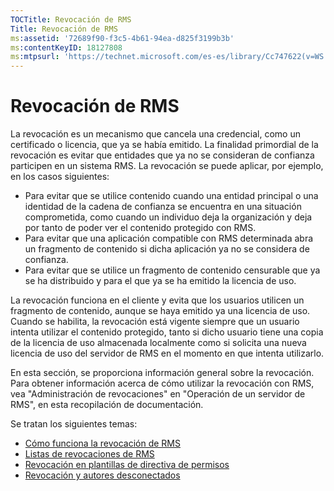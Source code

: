 ```yaml
---
TOCTitle: Revocación de RMS
Title: Revocación de RMS
ms:assetid: '72689f90-f3c5-4b61-94ea-d825f3199b3b'
ms:contentKeyID: 18127808
ms:mtpsurl: 'https://technet.microsoft.com/es-es/library/Cc747622(v=WS.10)'
---
```


Revocación de RMS
=================

La revocación es un mecanismo que cancela una credencial, como un certificado o licencia, que ya se había emitido. La finalidad primordial de la revocación es evitar que entidades que ya no se consideran de confianza participen en un sistema RMS. La revocación se puede aplicar, por ejemplo, en los casos siguientes:

-   Para evitar que se utilice contenido cuando una entidad principal o una identidad de la cadena de confianza se encuentra en una situación comprometida, como cuando un individuo deja la organización y deja por tanto de poder ver el contenido protegido con RMS.
-   Para evitar que una aplicación compatible con RMS determinada abra un fragmento de contenido si dicha aplicación ya no se considera de confianza.
-   Para evitar que se utilice un fragmento de contenido censurable que ya se ha distribuido y para el que ya se ha emitido la licencia de uso.

La revocación funciona en el cliente y evita que los usuarios utilicen un fragmento de contenido, aunque se haya emitido ya una licencia de uso. Cuando se habilita, la revocación está vigente siempre que un usuario intenta utilizar el contenido protegido, tanto si dicho usuario tiene una copia de la licencia de uso almacenada localmente como si solicita una nueva licencia de uso del servidor de RMS en el momento en que intenta utilizarlo.

En esta sección, se proporciona información general sobre la revocación. Para obtener información acerca de cómo utilizar la revocación con RMS, vea "Administración de revocaciones" en "Operación de un servidor de RMS", en esta recopilación de documentación.

Se tratan los siguientes temas:

-   [Cómo funciona la revocación de RMS](https://technet.microsoft.com/469e3938-a59b-4c92-9779-ead64e724d00)
-   [Listas de revocaciones de RMS](https://technet.microsoft.com/688d4dfa-c928-4b2f-8116-2f9e87d2b6f7)
-   [Revocación en plantillas de directiva de permisos](https://technet.microsoft.com/287c5b92-fcb5-4295-9c2b-4e37e643beb2)
-   [Revocación y autores desconectados](https://technet.microsoft.com/a9cf0541-9101-4e90-9c56-7c1b9a8deca6)
